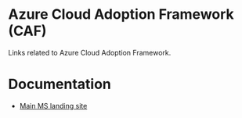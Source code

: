 # Azure Cloud Adoption Framework (CAF)
Links related to Azure Cloud Adoption Framework.


# Documentation
- [Main MS landing site](https://docs.microsoft.com/en-us/azure/cloud-adoption-framework/)